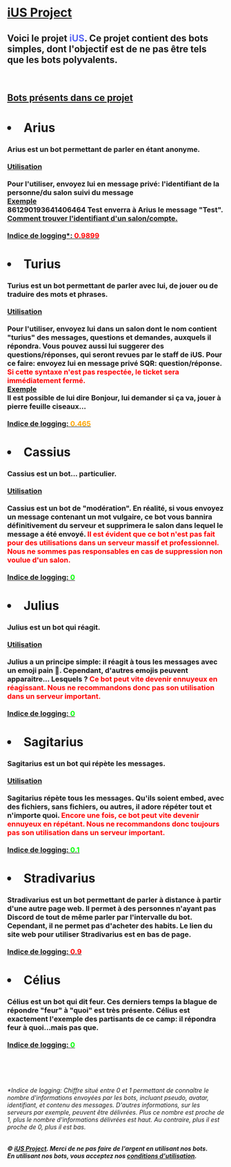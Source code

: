 <h1 style="color:  #5865F2 ;"><a href="https://ius-project.herokuapp.com">iUS Project</a></h1>
<h2>Voici le projet <span style="color:  #5865F2 ;">iUS</span>. Ce projet contient des bots simples, dont l'objectif est de ne pas &ecirc;tre tels que les bots polyvalents.</h3>
<BR>
 </div>
 <h2 style="text-decoration: underline;">Bots pr&eacute;sents dans ce projet</h2>
 <span id="arius">
 <h1><li>Arius</li></h1>
</span>
<h3 style="size: 50%;">Arius est un bot permettant de parler en &eacute;tant anonyme.<br><br><span style="text-decoration: underline;">Utilisation</span><br><br>Pour l'utiliser, envoyez lui en message priv&eacute;: l'identifiant de la personne/du salon suivi du message<br><span style="text-decoration: underline;">Exemple</span><br>861290193641406464 Test enverra &agrave; Arius le message "Test". <a href="https://support.discord.com/hc/fr/articles/206346498-O%C3%B9-trouver-l-ID-de-mon-compte-utilisateur-serveur-message-">Comment trouver l'identifiant d'un salon/compte.</a><br><br><span style="text-decoration: underline;">Indice de logging*: <span style="color: red;">0.9899</span></span></h3>
<span id="turius">
  <h1><li>Turius</li></h1>
 </span>
<h3 style="size: 50%;">Turius est un bot permettant de parler avec lui, de jouer ou de traduire des mots et phrases.<br><br><span style="text-decoration: underline;">Utilisation</span><br><br>Pour l'utiliser, envoyez lui dans un salon dont le nom contient "turius" des messages, questions et demandes, auxquels il r&eacute;pondra. Vous pouvez aussi lui suggerer des questions/r&eacute;ponses, qui seront revues par le staff de iUS. Pour ce faire: envoyez lui en message priv&eacute; SQR: question/r&eacute;ponse. <span style="color: red;">Si cette syntaxe n'est pas respect&eacute;e, le ticket sera imm&eacute;diatement ferm&eacute;.</span><br><span style="text-decoration: underline;">Exemple</span><br>Il est possible de lui dire Bonjour, lui demander si ça va, jouer &agrave; pierre feuille ciseaux...<br><br><span style="text-decoration: underline;">Indice de logging: <span style="color: orange;">0.465</span></span></h3>
<span id="cassius">
  <h1><li>Cassius</li></h1>
 </span>
<h3 style="size: 50%;">Cassius est un bot... particulier.<br><br><span style="text-decoration: underline;">Utilisation</span><br><br>Cassius est un bot de "mod&eacute;ration". En r&eacute;alit&eacute;, si vous envoyez un message contenant un mot vulgaire, ce bot vous bannira d&eacute;finitivement du serveur et supprimera le salon dans lequel le message a &eacute;t&eacute; envoy&eacute;. <span style="color: red;">Il est &eacute;vident que ce bot n'est pas fait pour des utilisations dans un serveur massif et professionnel. Nous ne sommes pas responsables en cas de suppression non voulue d'un salon.</span><br><br><span style="text-decoration: underline;">Indice de logging: <span style="color: rgb(0,255,0);">0</span></span></h3>
<span id="julius">
  <h1><li>Julius</li></h1>
 </span>
<h3 style="size: 50%;">Julius est un bot qui r&eacute;agit.<br><br><span style="text-decoration: underline;">Utilisation</span><br><br>Julius a un principe simple: il r&eacute;agit &agrave; tous les messages avec un emoji pain 🍞. Cependant, d'autres emojis peuvent apparaitre... Lesquels ? <span style="color: red;">Ce bot peut vite devenir ennuyeux en r&eacute;agissant. Nous ne recommandons donc pas son utilisation dans un serveur important.</span><br><br><span style="text-decoration: underline;">Indice de logging: <span style="color: rgb(0,255,0);">0</span></span></h3>
<span id="sagitarius">
  <h1><li>Sagitarius</li></h1>
 </span>
<h3 style="size: 50%;">Sagitarius est un bot qui r&eacute;p&egrave;te les messages.<br><br><span style="text-decoration: underline;">Utilisation</span><br><br>Sagitarius r&eacute;p&egrave;te tous les messages. Qu'ils soient embed, avec des fichiers, sans fichiers, ou autres, il adore r&eacute;p&eacute;ter tout et n'importe quoi. <span style="color: red;">Encore une fois, ce bot peut vite devenir ennuyeux en r&eacute;p&eacute;tant. Nous ne recommandons donc toujours pas son utilisation dans un serveur important.</span><br><br><span style="text-decoration: underline;">Indice de logging: <span style="color: rgb(0,255,0);">0.1</span></span></h3>
<span id="stradivarius">
  <h1><li>Stradivarius</li></h1>
 </span>
<h3 style="size: 50%;">Stradivarius est un bot permettant de parler &agrave; distance &agrave; partir d'une autre page web. Il permet &agrave; des personnes n'ayant pas Discord de tout de m&ecirc;me parler par l'intervalle du bot. Cependant, il ne permet pas d'acheter des habits. Le lien du site web pour utiliser Stradivarius est en bas de page.</span><br><br><span style="text-decoration: underline;">Indice de logging: <span style="color: rgb(255, 0, 0);">0.9</span></span></h3>
<span id="celius">
  <h1><li>C&eacute;lius</li></h1>
 </span>
<h3 style="size: 50%;">C&eacute;lius est un bot qui dit feur. Ces derniers temps la blague de r&eacute;pondre "feur" &agrave; "quoi" est tr&egrave;s pr&eacute;sente. C&eacute;lius est exactement l'exemple des partisants de ce camp: il r&eacute;pondra feur &agrave; quoi...mais pas que.</span><br><br><span style="text-decoration: underline;">Indice de logging: <span style="color: rgb(0, 255, 0);">0</span></span></h3>
<div class="b">
</div>
<br><br><br>
<h6>*Indice de logging: Chiffre situ&eacute; entre 0 et 1 permettant de conna&icirc;tre le nombre d'informations envoy&eacute;es par les bots, incluant pseudo, avatar, identifiant, et contenu des messages. D'autres informations, sur les serveurs par exemple, peuvent être d&eacute;livr&eacute;es. Plus ce nombre est proche de 1, plus le nombre d'informations d&eacute;livr&eacute;es est haut. Au contraire, plus il est proche de 0, plus il est bas.</h6>
 <h5>&copy; <a href="https://ius-project.herokuapp.com">iUS Project</a>. Merci de ne pas faire de l'argent en utilisant nos bots.<br>En utilisant nos bots, vous acceptez nos <a href="https://ius-project.herokuapp.com/terms">conditions d'utilisation</a>.</h5>
</BODY>
